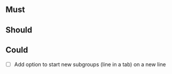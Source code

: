 ## Must

## Should

## Could

- [ ] Add option to start new subgroups (line in a tab) on a new line
